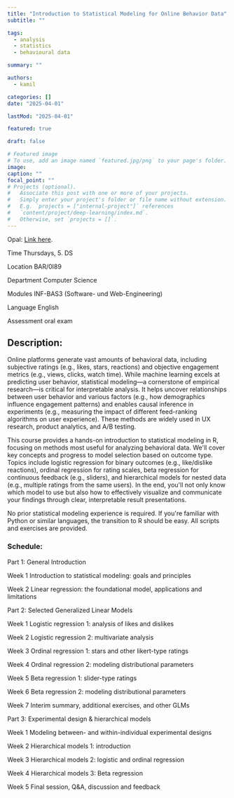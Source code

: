 ```yaml
---
title: "Introduction to Statistical Modeling for Online Behavior Data"
subtitle: ""

tags:
  - analysis
  - statistics
  - behavioural data

summary: ""

authors:
  - kamil

categories: []
date: "2025-04-01"

lastMod: "2025-04-01"

featured: true

draft: false

# Featured image
# To use, add an image named `featured.jpg/png` to your page's folder.
image:
caption: ""
focal_point: ""
# Projects (optional).
#   Associate this post with one or more of your projects.
#   Simply enter your project's folder or file name without extension.
#   E.g. `projects = ["internal-project"]` references
#   `content/project/deep-learning/index.md`.
#   Otherwise, set `projects = []`.
---
```


Opal: <a href="https://bildungsportal.sachsen.de/opal/auth/RepositoryEntry/48880648204/CourseNode/1743474776839555003" target="_blank">Link here</a>.

Time Thursdays, 5. DS

Location BAR/0I89

Department Computer Science

Modules INF-BAS3 (Software- und Web-Engineering)

Language English

Assessment oral exam

## Description:

Online platforms generate vast amounts of behavioral data, including subjective ratings (e.g., likes, stars, reactions) and objective engagement metrics (e.g., views, clicks, watch time). While machine learning excels at predicting user behavior, statistical modeling—a cornerstone of empirical research—is critical for interpretable analysis. It helps uncover relationships between user behavior and various factors (e.g., how demographics influence engagement patterns) and enables causal inference in experiments (e.g., measuring the impact of different feed-ranking algorithms on user experience). These methods are widely used in UX research, product analytics, and A/B testing.

This course provides a hands-on introduction to statistical modeling in R, focusing on methods most useful for analyzing behavioral data. We'll cover key concepts and progress to model selection based on outcome type. Topics include logistic regression for binary outcomes (e.g., like/dislike reactions), ordinal regression for rating scales, beta regression for continuous feedback (e.g., sliders), and hierarchical models for nested data (e.g., multiple ratings from the same users). In the end, you'll not only know which model to use but also how to effectively visualize and communicate your findings through clear, interpretable result presentations.

No prior statistical modeling experience is required. If you're familiar with Python or similar languages, the transition to R should be easy. All scripts and exercises are provided.

### Schedule:

Part 1: General Introduction

Week 1 Introduction to statistical modeling: goals and principles

Week 2 Linear regression: the foundational model, applications and limitations

Part 2: Selected Generalized Linear Models

Week 1 Logistic regression 1: analysis of likes and dislikes

Week 2 Logistic regression 2: multivariate analysis

Week 3 Ordinal regression 1: stars and other likert-type ratings

Week 4 Ordinal regression 2: modeling distributional parameters

Week 5 Beta regression 1: slider-type ratings

Week 6 Beta regression 2: modeling distributional parameters

Week 7 Interim summary, additional exercises, and other GLMs

Part 3: Experimental design & hierarchical models

Week 1 Modeling between- and within-individual experimental designs

Week 2 Hierarchical models 1: introduction

Week 3 Hierarchical models 2: logistic and ordinal regression

Week 4 Hierarchical models 3: Beta regression

Week 5 Final session, Q&A, discussion and feedback
